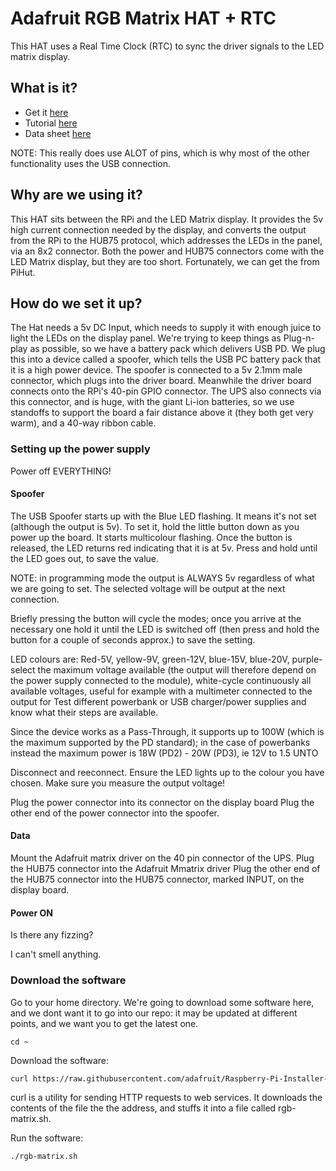 # Adafruit RGB Matrix HAT + RTC  

This HAT uses a Real Time Clock (RTC) to sync the driver signals to the LED matrix display.

## What is it?
* Get it [here](https://www.amazon.co.uk/Adafruit-RGB-Matrix-HAT-Raspberry/dp/B00SK69C6E)
* Tutorial [here](https://learn.adafruit.com/adafruit-rgb-matrix-plus-real-time-clock-hat-for-raspberry-pi)
* Data sheet [here](https://learn.adafruit.com/adafruit-rgb-matrix-plus-real-time-clock-hat-for-raspberry-pi/pinouts)

NOTE: This really does use ALOT of pins, which is why most of the other functionality uses the USB connection.

## Why are we using it?

This HAT sits between the RPi and the LED Matrix display. It provides the 5v high current connection needed by the display, and converts the output from the RPi to the HUB75 protocol, which addresses the LEDs in the panel, via an 8x2 connector.
Both the power and HUB75 connectors come with the LED Matrix display, but they are too short. Fortunately, we can get the from PiHut.

## How do we set it up?
The Hat needs a 5v DC Input, which needs to supply it with enough juice to light the LEDs on the display panel. We're trying to keep things as Plug-n-play as possible, so we have a battery pack which delivers USB PD. We plug this into a device called a spoofer, which tells the USB PC battery pack that it is a high power device. The spoofer is connected to a 5v 2.1mm male connector, which plugs into the driver board.
Meanwhile the driver board connects onto the RPi's 40-pin GPIO connector. The UPS also connects via this connector, and is huge, with the giant Li-ion batteries, so we use standoffs to support the board a fair distance above it (they both get very warm), and a 40-way ribbon cable.


### Setting up the power supply
Power off EVERYTHING!
#### Spoofer
The USB Spoofer starts up with the Blue LED flashing. It means it's not set (although the output is 5v). To set it, hold the little button down as you power up the board. It starts multicolour flashing. 
Once the button is released, the LED returns red indicating that it is at 5v. 
Press and hold until the LED goes out, to save the value.

NOTE: in programming mode the output is ALWAYS 5v regardless of what we are going to set. The selected voltage will be output at the next connection.

Briefly pressing the button will cycle the modes; once you arrive at the necessary one hold it until the LED is switched off (then press and hold the button for a couple of seconds approx.) to save the setting.

LED colours are: Red-5V, yellow-9V, green-12V, blue-15V, blue-20V, purple-select the maximum voltage available (the output will therefore depend on the power supply connected to the module), white-cycle continuously all available voltages, useful for example with a multimeter connected to the output for Test different powerbank or USB charger/power supplies and know what their steps are available.

Since the device works as a Pass-Through, it supports up to 100W (which is the maximum supported by the PD standard); in the case of powerbanks instead the maximum power is 18W (PD2) - 20W (PD3), ie 12V to 1.5 UNTO

Disconnect and reeconnect. Ensure the LED lights up to the colour you have chosen. Make sure you measure the output voltage!

Plug the power connector into its connector on the display board
Plug the other end of the power connector into the spoofer. 

#### Data
Mount the Adafruit matrix driver on the 40 pin connector of the UPS.
Plug the HUB75 connector into the Adafruit Mmatrix driver
Plug the other end of the HUB75 connector into the HUB75 connector, marked INPUT, on the display board.

#### Power ON
Is there any fizzing?

I can't smell anything.

### Download the software

Go to your home directory. We're going to download some software here, and we dont want it to go into our repo: it may be updated at different points, and we want you to get the latest one.

```
cd ~
```

Download the software:

``` bash
curl https://raw.githubusercontent.com/adafruit/Raspberry-Pi-Installer-Scripts/main/rgb-matrix.sh >rgb-matrix.sh
```


curl is a utility for sending HTTP requests to web services. It downloads the contents of the file the the address, and stuffs it into a file called rgb-matrix.sh. 

Run the software:

```
./rgb-matrix.sh
```








